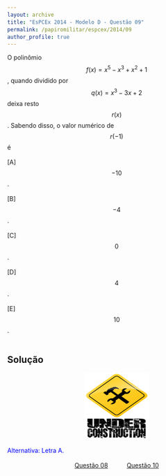 ```yaml
---
layout: archive
title: "EsPCEx 2014 - Modelo D - Questão 09"
permalink: /papiromilitar/espcex/2014/09
author_profile: true
---
```


O polinômio $$f(x) = x^{5} - x^{3} + x^{2} + 1$$, quando dividido por $$q(x) = x^{3} - 3x + 2$$ deixa resto $$r(x)$$. Sabendo disso, o valor numérico de $$r(-1)$$ é <br /><br />
[A] $$-10$$. <br /><br />
[B] $$-4$$. <br /><br />
[C] $$0$$. <br /><br />
[D] $$4$$. <br /><br />
[E] $$10$$. <br /><br />

## Solução

<center>
<img src="/images/construcao.png" height="150px" width="150px">
</center>
<br />
<font color="blue">Alternativa: Letra A.</font> <br /><br />
<center>
<a href="/papiromilitar/espcex/2014/08">Questão 08</a> &nbsp;&nbsp;&nbsp;&nbsp;&nbsp;&nbsp;&nbsp;&nbsp;&nbsp; <a href="/papiromilitar/espcex/2014/10">Questão 10</a>
</center>
